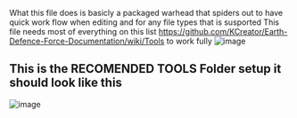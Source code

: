 What this file does is basicly a packaged warhead that spiders out to have quick work flow when editing and for any file types that is susported
This file needs most of everything on this list https://github.com/KCreator/Earth-Defence-Force-Documentation/wiki/Tools to work fully
![image](https://user-images.githubusercontent.com/19373020/163498605-19f036e1-f2c8-4c8e-8d41-66cb81874ded.png)

## This is the RECOMENDED TOOLS Folder setup it should look like this
![image](https://user-images.githubusercontent.com/19373020/171080815-e65fa5f4-6679-41bd-a836-41adcc3bdb19.png)
